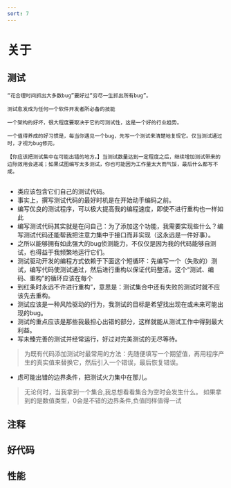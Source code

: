 ```yaml
---
sort: 7
---
```


# 关于

## 测试

```danger
“花合理时间抓出大多数bug”要好过“穷尽一生抓出所有bug”。

测试愈发成为任何一个软件开发者所必备的技能

一个架构的好坏，很大程度要取决于它的可测试性，这是一个好的行业趋势。

一个值得养成的好习惯是，每当你遇见一个bug，先写一个测试来清楚地复现它。仅当测试通过时，才视为bug修完。

【你应该把测试集中在可能出错的地方。】当测试数量达到一定程度之后，继续增加测试带来的边际效用会递减；如果试图编写太多测试，你也可能因为工作量太大而气馁，最后什么都写不成。


```

* 类应该包含它们自己的测试代码。
* 事实上，撰写测试代码的最好时机是在开始动手编码之前。
* 编写优良的测试程序，可以极大提高我的编程速度，即使不进行重构也一样如此
* 编写测试代码其实就是在问自己：为了添加这个功能，我需要实现些什么？编写测试代码还能帮我把注意力集中于接口而非实现（这永远是一件好事）。
* 之所以能够拥有如此强大的bug侦测能力，不仅仅是因为我的代码能够自测试，也得益于我频繁地运行它们。
* 测试驱动开发的编程方式依赖于下面这个短循环：先编写一个（失败的）测试，编写代码使测试通过，然后进行重构以保证代码整洁。这个“测试、编码、重构”的循环应该在每个
* 到红条时永远不许进行重构”，意思是：测试集合中还有失败的测试时就不应该先去重构。
* 测试应该是一种风险驱动的行为，我测试的目标是希望找出现在或未来可能出现的bug。
* 测试的重点应该是那些我最担心出错的部分，这样就能从测试工作中得到最大利益。
* 写未臻完善的测试并经常运行，好过对完美测试的无尽等待。
> 为既有代码添加测试时最常用的方法：先随便填写一个期望值，再用程序产生的真实值来替换它，然后引入一个错误，最后恢复错误。
* 虑可能出错的边界条件，把测试火力集中在那儿。
> 无论何时，当我拿到一个集合,我总想看看集合为空时会发生什么。
> 如果拿到的是数值类型，0会是不错的边界条件,负值同样值得一试

## 注释

## 好代码

## 性能